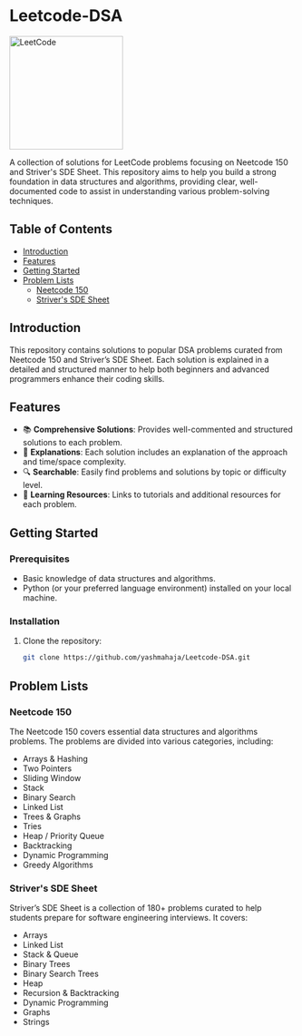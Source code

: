 # Leetcode-DSA

<img src="https://upload.wikimedia.org/wikipedia/commons/1/19/LeetCode_logo_black.png" alt="LeetCode" width="200"/>

A collection of solutions for LeetCode problems focusing on Neetcode 150 and Striver's SDE Sheet. This repository aims to help you build a strong foundation in data structures and algorithms, providing clear, well-documented code to assist in understanding various problem-solving techniques.

## Table of Contents

- [Introduction](#introduction)
- [Features](#features)
- [Getting Started](#getting-started)
- [Problem Lists](#problem-lists)
  - [Neetcode 150](#neetcode-150)
  - [Striver's SDE Sheet](#strivers-sde-sheet)


## Introduction

This repository contains solutions to popular DSA problems curated from Neetcode 150 and Striver’s SDE Sheet. Each solution is explained in a detailed and structured manner to help both beginners and advanced programmers enhance their coding skills.

## Features

- 📚 **Comprehensive Solutions**: Provides well-commented and structured solutions to each problem.
- 📝 **Explanations**: Each solution includes an explanation of the approach and time/space complexity.
- 🔍 **Searchable**: Easily find problems and solutions by topic or difficulty level.
- 🚀 **Learning Resources**: Links to tutorials and additional resources for each problem.

## Getting Started

### Prerequisites

- Basic knowledge of data structures and algorithms.
- Python (or your preferred language environment) installed on your local machine.

### Installation

1. Clone the repository:

   ```bash
   git clone https://github.com/yashmahaja/Leetcode-DSA.git

## Problem Lists

### Neetcode 150

The Neetcode 150 covers essential data structures and algorithms problems. The problems are divided into various categories, including:

- Arrays & Hashing
- Two Pointers
- Sliding Window
- Stack
- Binary Search
- Linked List
- Trees & Graphs
- Tries
- Heap / Priority Queue
- Backtracking
- Dynamic Programming
- Greedy Algorithms

### Striver's SDE Sheet

Striver’s SDE Sheet is a collection of 180+ problems curated to help students prepare for software engineering interviews. It covers:

- Arrays
- Linked List
- Stack & Queue
- Binary Trees
- Binary Search Trees
- Heap
- Recursion & Backtracking
- Dynamic Programming
- Graphs
- Strings
